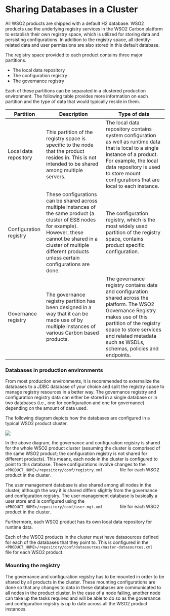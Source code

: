 # Sharing Databases in a Cluster

All WSO2 products are shipped with a default H2 database. WSO2
products use the underlying registry services in the WSO2 Carbon
platform to establish their own registry space, which is utilized for
storing data and persisting configurations. In addition to the registry
space, all identity-related data and user permissions are also stored in
this default database.

The registry space provided to each product contains three major
partitions.

-   The local data repository
-   The configuration registry
-   The governance registry

Each of these partitions can be separated in a clustered production
environment. The following table provides more information on each
partition and the type of data that would typically reside in them.

| Partition              | Description                                                                                                                                                                                                                                | Type of data                                                                                                                                                                                                                                              |
|------------------------|--------------------------------------------------------------------------------------------------------------------------------------------------------------------------------------------------------------------------------------------|-----------------------------------------------------------------------------------------------------------------------------------------------------------------------------------------------------------------------------------------------------------|
| Local data repository  | This partition of the registry space is specific to the node that the product resides in. This is not intended to be shared among multiple servers.                                                                                        | The local data repository contains system configuration as well as runtime data that is local to a single instance of a product. For example, the local data repository is used to store mount configurations that are local to each instance.            |
| Configuration registry | These configurations can be shared across multiple instances of the same product (a cluster of ESB nodes for example). However, these cannot be shared in a cluster of multiple different products unless certain configurations are done. | The configuration registry, which is the most widely used partition of the registry space, contains product specific configuration.                                                                                                                       |
| Governance registry    | The governance registry partition has been designed in a way that it can be made use of by multiple instances of various Carbon based products.                                                                                            | The governance registry contains data and configuration shared across the platform. The WSO2 Governance Registry makes use of this partition of the registry space to store services and related metadata such as WSDLs, schemas, policies and endpoints. |

### Databases in production environments

From most production environments, it is recommended to externalize the
databases to a JDBC database of your choice and split the registry space
to manage registry resources in a better way. The governance registry
and configuration registry data can either be stored in a single
database or in two databases (i.e., one for configuration and one for
governance) depending on the amount of data used.

The following diagram depicts how the databases are configured in a
typical WSO2 product cluster.

![](attachments/56984483/56984486.png)

In the above diagram, the governance and configuration registry is
shared for the whole WSO2 product cluster (assuming the cluster is
comprised of the same WSO2 product; the configuration registry is not
shared for different products). This means, each node in the cluster is
configured to point to this database. These configurations involve
changes to the
`         <PRODUCT_HOME>/repository/conf/registry.xml        ` file for
each WSO2 product in the cluster.

The user management database is also shared among all nodes in the
cluster, although the way it is shared differs slightly from the
governance and configuration registry. The user management database is
basically a user store and is configured using the
`         <PRODUCT_HOME>/repository/conf/user-mgt.xml        ` file for
each WSO2 product in the cluster.

Furthermore, each WSO2 product has its own local data repository for
runtime data.

Each of the WSO2 products in the cluster must have datasources defined
for each of the databases that they point to. This is configured in the
`         <PRODUCT_HOME>/repository/conf/datasources/master-datasources.xml        `
file for each WSO2 product.

### Mounting the registry

The governance and configuration registry has to be mounted in order to
be shared by all products in the cluster. These mounting configurations
are done so that any changes to data in these databases are communicated
to all nodes in the product cluster. In the case of a node failing,
another node can take up the tasks required and will be able to do so as
the governance and configuration registry is up to date across all the
WSO2 product instances.
